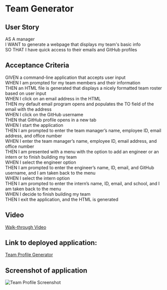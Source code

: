 # Team Generator

## User Story
AS A manager \
I WANT to generate a webpage that displays my team's basic info \
SO THAT I have quick access to their emails and GitHub profiles

## Acceptance Criteria 
GIVEN a command-line application that accepts user input \
WHEN I am prompted for my team members and their information \
THEN an HTML file is generated that displays a nicely formatted team roster based on user input \
WHEN I click on an email address in the HTML \
THEN my default email program opens and populates the TO field of the email with the address \
WHEN I click on the GitHub username \
THEN that GitHub profile opens in a new tab \
WHEN I start the application \
THEN I am prompted to enter the team manager’s name, employee ID, email address, and office number \
WHEN I enter the team manager’s name, employee ID, email address, and office number \
THEN I am presented with a menu with the option to add an engineer or an intern or to finish building my team \
WHEN I select the engineer option \
THEN I am prompted to enter the engineer’s name, ID, email, and GitHub username, and I am taken back to the menu \
WHEN I select the intern option \
THEN I am prompted to enter the intern’s name, ID, email, and school, and I am taken back to the menu \
WHEN I decide to finish building my team \
THEN I exit the application, and the HTML is generated

## Video
[Walk-through Video](https://drive.google.com/file/d/17GPw-ILudkggdSmGnCbQTOvAZ3lIHn7b/preview)

## Link to deployed application:
[Team Profile Generator](https://mschellberg.github.io/team-profile-generator/)

## Screenshot of application
![Team Profile Screenshot](https://user-images.githubusercontent.com/71852138/107725341-047ac580-6cb4-11eb-9cc2-79f30260efd6.png)
